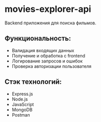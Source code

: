 # movies-explorer-api
Backend  приложения для поиска фильмов.

## Функциональность:
* Валидация входящих данных
* Получение и обработка с frontend
* Логирование запросов и ошибок
* Проверка авторизации пользователя
  
## Стэк технологий:
* Express.js
* Node.js
* JavaScript
* MongoDB
* Postman



